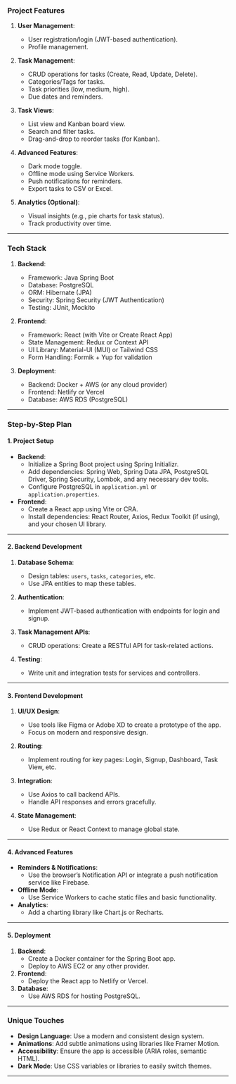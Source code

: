 ### **Project Features**

1. **User Management**:

   - User registration/login (JWT-based authentication).
   - Profile management.

2. **Task Management**:

   - CRUD operations for tasks (Create, Read, Update, Delete).
   - Categories/Tags for tasks.
   - Task priorities (low, medium, high).
   - Due dates and reminders.

3. **Task Views**:

   - List view and Kanban board view.
   - Search and filter tasks.
   - Drag-and-drop to reorder tasks (for Kanban).

4. **Advanced Features**:

   - Dark mode toggle.
   - Offline mode using Service Workers.
   - Push notifications for reminders.
   - Export tasks to CSV or Excel.

5. **Analytics (Optional)**:
   - Visual insights (e.g., pie charts for task status).
   - Track productivity over time.

---

### **Tech Stack**

1. **Backend**:

   - Framework: Java Spring Boot
   - Database: PostgreSQL
   - ORM: Hibernate (JPA)
   - Security: Spring Security (JWT Authentication)
   - Testing: JUnit, Mockito

2. **Frontend**:

   - Framework: React (with Vite or Create React App)
   - State Management: Redux or Context API
   - UI Library: Material-UI (MUI) or Tailwind CSS
   - Form Handling: Formik + Yup for validation

3. **Deployment**:
   - Backend: Docker + AWS (or any cloud provider)
   - Frontend: Netlify or Vercel
   - Database: AWS RDS (PostgreSQL)

---

### **Step-by-Step Plan**

#### **1. Project Setup**

- **Backend**:
  - Initialize a Spring Boot project using Spring Initializr.
  - Add dependencies: Spring Web, Spring Data JPA, PostgreSQL Driver, Spring Security, Lombok, and any necessary dev tools.
  - Configure PostgreSQL in `application.yml` or `application.properties`.
- **Frontend**:
  - Create a React app using Vite or CRA.
  - Install dependencies: React Router, Axios, Redux Toolkit (if using), and your chosen UI library.

---

#### **2. Backend Development**

1. **Database Schema**:

   - Design tables: `users`, `tasks`, `categories`, etc.
   - Use JPA entities to map these tables.

2. **Authentication**:

   - Implement JWT-based authentication with endpoints for login and signup.

3. **Task Management APIs**:

   - CRUD operations: Create a RESTful API for task-related actions.

4. **Testing**:
   - Write unit and integration tests for services and controllers.

---

#### **3. Frontend Development**

1. **UI/UX Design**:

   - Use tools like Figma or Adobe XD to create a prototype of the app.
   - Focus on modern and responsive design.

2. **Routing**:

   - Implement routing for key pages: Login, Signup, Dashboard, Task View, etc.

3. **Integration**:

   - Use Axios to call backend APIs.
   - Handle API responses and errors gracefully.

4. **State Management**:
   - Use Redux or React Context to manage global state.

---

#### **4. Advanced Features**

- **Reminders & Notifications**:
  - Use the browser’s Notification API or integrate a push notification service like Firebase.
- **Offline Mode**:
  - Use Service Workers to cache static files and basic functionality.
- **Analytics**:
  - Add a charting library like Chart.js or Recharts.

---

#### **5. Deployment**

1. **Backend**:
   - Create a Docker container for the Spring Boot app.
   - Deploy to AWS EC2 or any other provider.
2. **Frontend**:
   - Deploy the React app to Netlify or Vercel.
3. **Database**:
   - Use AWS RDS for hosting PostgreSQL.

---

### **Unique Touches**

- **Design Language**: Use a modern and consistent design system.
- **Animations**: Add subtle animations using libraries like Framer Motion.
- **Accessibility**: Ensure the app is accessible (ARIA roles, semantic HTML).
- **Dark Mode**: Use CSS variables or libraries to easily switch themes.

---
